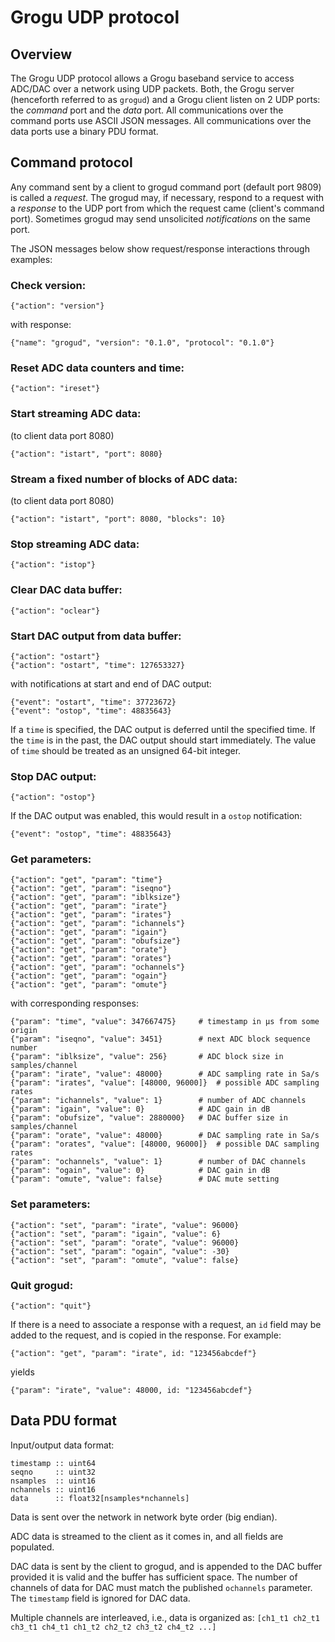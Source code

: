 # Grogu UDP protocol

## Overview

The Grogu UDP protocol allows a Grogu baseband service to access ADC/DAC over a network using UDP packets. Both, the Grogu server (henceforth referred to as `grogud`) and a Grogu client listen on 2 UDP ports: the _command_ port and the _data_ port. All communications over the command ports use ASCII JSON messages. All communications over the data ports use a binary PDU format.

## Command protocol

Any command sent by a client to grogud command port (default port 9809) is called a _request_. The grogud may, if necessary, respond to a request with a _response_ to the UDP port from which the request came (client's command port). Sometimes grogud may send unsolicited _notifications_ on the same port.

The JSON messages below show request/response interactions through examples:

### Check version:
```
{"action": "version"}
```
with response:
```
{"name": "grogud", "version": "0.1.0", "protocol": "0.1.0"}
```

### Reset ADC data counters and time:
```
{"action": "ireset"}
```

### Start streaming ADC data:
(to client data port 8080)
```
{"action": "istart", "port": 8080}
```

### Stream a fixed number of blocks of ADC data:
(to client data port 8080)
```
{"action": "istart", "port": 8080, "blocks": 10}
```

### Stop streaming ADC data:
```
{"action": "istop"}
```

### Clear DAC data buffer:
```
{"action": "oclear"}
```

### Start DAC output from data buffer:
```
{"action": "ostart"}
{"action": "ostart", "time": 127653327}
```
with notifications at start and end of DAC output:
```
{"event": "ostart", "time": 37723672}
{"event": "ostop", "time": 48835643}
```
If a `time` is specified, the DAC output is deferred until the specified time.
If the `time` is in the past, the DAC output should start immediately. The value
of `time` should be treated as an unsigned 64-bit integer.

### Stop DAC output:
```
{"action": "ostop"}
```
If the DAC output was enabled, this would result in a `ostop` notification:
```
{"event": "ostop", "time": 48835643}
```

### Get parameters:
```
{"action": "get", "param": "time"}
{"action": "get", "param": "iseqno"}
{"action": "get", "param": "iblksize"}
{"action": "get", "param": "irate"}
{"action": "get", "param": "irates"}
{"action": "get", "param": "ichannels"}
{"action": "get", "param": "igain"}
{"action": "get", "param": "obufsize"}
{"action": "get", "param": "orate"}
{"action": "get", "param": "orates"}
{"action": "get", "param": "ochannels"}
{"action": "get", "param": "ogain"}
{"action": "get", "param": "omute"}
```
with corresponding responses:
```
{"param": "time", "value": 347667475}     # timestamp in µs from some origin
{"param": "iseqno", "value": 3451}        # next ADC block sequence number
{"param": "iblksize", "value": 256}       # ADC block size in samples/channel
{"param": "irate", "value": 48000}        # ADC sampling rate in Sa/s
{"param": "irates", "value": [48000, 96000]}  # possible ADC sampling rates
{"param": "ichannels", "value": 1}        # number of ADC channels
{"param": "igain", "value": 0}            # ADC gain in dB
{"param": "obufsize", "value": 2880000}   # DAC buffer size in samples/channel
{"param": "orate", "value": 48000}        # DAC sampling rate in Sa/s
{"param": "orates", "value": [48000, 96000]}  # possible DAC sampling rates
{"param": "ochannels", "value": 1}        # number of DAC channels
{"param": "ogain", "value": 0}            # DAC gain in dB
{"param": "omute", "value": false}        # DAC mute setting
```

### Set parameters:
```
{"action": "set", "param": "irate", "value": 96000}
{"action": "set", "param": "igain", "value": 6}
{"action": "set", "param": "orate", "value": 96000}
{"action": "set", "param": "ogain", "value": -30}
{"action": "set", "param": "omute", "value": false}
```

### Quit grogud:
```
{"action": "quit"}
```

If there is a need to associate a response with a request, an `id` field may be added to the request, and is copied in the response. For example:
```
{"action": "get", "param": "irate", id: "123456abcdef"}
```
yields
```
{"param": "irate", "value": 48000, id: "123456abcdef"}
```

## Data PDU format

Input/output data format:
```
timestamp :: uint64
seqno     :: uint32
nsamples  :: uint16
nchannels :: uint16
data      :: float32[nsamples*nchannels]
```
Data is sent over the network in network byte order (big endian).

ADC data is streamed to the client as it comes in, and all fields are populated.

DAC data is sent by the client to grogud, and is appended to the DAC buffer provided it is valid and the buffer has sufficient space. The number of channels of data for DAC must match the published `ochannels` parameter. The `timestamp` field is ignored for DAC data.

Multiple channels are interleaved, i.e., data is organized as:
`[ch1_t1 ch2_t1 ch3_t1 ch4_t1 ch1_t2 ch2_t2 ch3_t2 ch4_t2 ...]`
